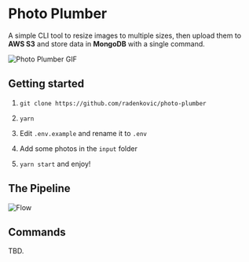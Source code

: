# Photo Plumber

A simple CLI tool to resize images to multiple sizes, then upload them to __AWS S3__ and store data in __MongoDB__ with a single command.


![Photo Plumber GIF](https://i.imgur.com/7muzzbK.gif)


## Getting started


1. `git clone https://github.com/radenkovic/photo-plumber`

2. `yarn`

3. Edit `.env.example` and rename it to `.env`

4. Add some photos in the `input` folder

5. `yarn start` and enjoy!

## The Pipeline


![Flow](https://i.imgur.com/PYOb97L.png)


## Commands

TBD.
